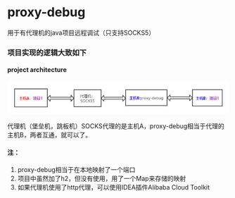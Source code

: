 # proxy-debug
用于有代理机的java项目远程调试（只支持SOCKS5）

### 项目实现的逻辑大致如下

#### project architecture

![Project Architecture](./architecture.png)

代理机（堡垒机，跳板机）SOCKS代理的是主机A，proxy-debug相当于代理的主机B，两者互通，就可以了。

#### 注：

1. proxy-debug相当于在本地映射了一个端口
2. 项目中虽然加了h2，但没有使用，用了一个Map来存储的映射
3. 如果代理机使用了http代理，可以使用IDEA插件Alibaba Cloud Toolkit
